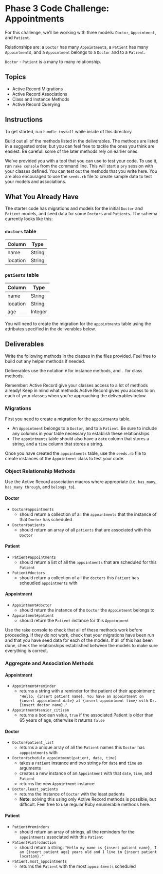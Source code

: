 # Phase 3 Code Challenge: Appointments

For this challenge, we'll be working with three models: `Doctor`, `Appointment`, and `Patient`.

Relationships are: a `Doctor` has many `Appointment`s, a `Patient` has many `Appointment`s,
and a `Appointment` belongs to a `Doctor` and to a `Patient`.

`Doctor` - `Patient` is a many to many relationship.

## Topics

- Active Record Migrations
- Active Record Associations
- Class and Instance Methods
- Active Record Querying

## Instructions

To get started, run `bundle install` while inside of this directory.

Build out all of the methods listed in the deliverables. The methods are listed
in a suggested order, but you can feel free to tackle the ones you think are
easiest. Be careful: some of the later methods rely on earlier ones.

We've provided you with a tool that you can use to test your code. To use it,
run `rake console` from the command line. This will start a `pry` session with
your classes defined. You can test out the methods that you write here. You are
also encouraged to use the `seeds.rb` file to create sample data to test your
models and associations.

## What You Already Have

The starter code has migrations and models for the initial `Doctor` and `Patient` models, and seed data for some `Doctor`s and `Patient`s. The schema currently looks like this:

### `doctors` table

| Column    | Type   |
| --------- | ------ |
| name      | String |
| location  | String |

### `patients` table

| Column    | Type    |
| --------- | ------- |
| name      | String  |
| location  | String  |
| age       | Integer |


You will need to create the migration for the `appointments` table using the attributes specified in the deliverables below.

## Deliverables

Write the following methods in the classes in the files provided. Feel free to
build out any helper methods if needed.

Deliverables use the notation `#` for instance methods, and `.` for class
methods.

Remember: Active Record give your classes access to a lot of methods already!
Keep in mind what methods Active Record gives you access to on each of your
classes when you're approaching the deliverables below.

### Migrations

First you need to create a migration for the `appointments` table.  
- An `Appointment` belongs to a `Doctor`, and to a `Patient`. Be sure to include any columns in your table necessary to establish these relationships
- The `appointments` table should also have a `date` column that stores a string, and a  `time` column that stores a string.

Once you have created the `appointments` table, use the `seeds.rb` file to create instances of the `Appointment` class to test your code.

### Object Relationship Methods

Use the Active Record association macros where appropriate (i.e. `has_many`, `has_many through`, and `belongs_to`).

#### Doctor
- `Doctor#appointments`
    - should return a collection of all the `appointments` that the instance of that `Doctor` has scheduled
- `Doctor#patients` 
    - should return an array of all `patients` that are associated with this `Doctor`

#### Patient
- `Patient#appointments` 
    - should return a list of all the `appointments` that are scheduled for this `Patient`
- `Patient#doctors`
    - should return a collection of all the `doctors` this `Patient` has scheudled `appointments` with

#### Appointment
- `Appointment#doctor` 
    - should return the instance of the `Doctor` the `Appointment` belongs to
- `Appointment#patient` 
    - should return the `Patient` instance for this `Appointment`

Use the rake console to check that all of these methods work before proceeding. If they do not work, check that your migrations have been run and that you have seed data for each of the models.  If all of this has been done, check the relationships established between the models to make sure everything is correct.

### Aggregate and Association Methods

#### Appointment

- `Appointment#reminder`
    - returns a string with a reminder for the patient of their appointment: `"Hello, {insert patient name}. You have an appointment on {insert appointment date} at {insert appointment time} with Dr. {insert doctor name}."`
- `Appointment#senior_citizen` 
    - returns a boolean value, `true` if the associated Patient is older than 65 years of age, otherwise it returns `false` 

#### Doctor
- `Doctor#patient_list` 
    - returns a unique array of all the `Patient` names this `Doctor` has `apppointments` with
- `Doctor#schedule_appointment(patient, date, time)` 
    - takes a `Patient` instance and two strings for `date` and `time` as arguments
    - creates a new instance of an `Appointment` with that `date`, `time`, and `Patient`
    - returns the new `Appointment` instance
- `Doctor.least_patients`
    - returns the instance of `Doctor` with the least patients
    - **Note**: solving this using only Active Record methods is possible, but difficult. Feel free to use regular Ruby enumerable methods here.

#### Patient
- `Patient#reminders` 
    - should return an array of strings, all the reminders for the `appointments` associated with this `Patient`
- `Patient#introduction` 
    - should return a string: `"Hello my name is {insert patient name}, I am {insert patient age} years old and I live in {insert patient location}."`
- `Patient.most_appointments` 
    - returns the `Patient` with the most `appointments` scheduled